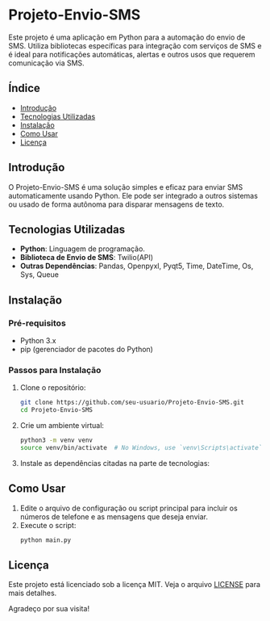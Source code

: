 # Projeto-Envio-SMS

Este projeto é uma aplicação em Python para a automação do envio de SMS. Utiliza bibliotecas específicas para integração com serviços de SMS e é ideal para notificações automáticas, alertas e outros usos que requerem comunicação via SMS.

## Índice

- [Introdução](#introdução)
- [Tecnologias Utilizadas](#tecnologias-utilizadas)
- [Instalação](#instalação)
- [Como Usar](#como-usar)
- [Licença](#licença)

## Introdução

O Projeto-Envio-SMS é uma solução simples e eficaz para enviar SMS automaticamente usando Python. Ele pode ser integrado a outros sistemas ou usado de forma autônoma para disparar mensagens de texto.

## Tecnologias Utilizadas

- **Python**: Linguagem de programação.
- **Biblioteca de Envio de SMS**: Twilio(API)
- **Outras Dependências**: Pandas, Openpyxl, Pyqt5, Time, DateTime, Os, Sys, Queue

## Instalação

### Pré-requisitos

- Python 3.x
- pip (gerenciador de pacotes do Python)

### Passos para Instalação

1. Clone o repositório:
    ```bash
    git clone https://github.com/seu-usuario/Projeto-Envio-SMS.git
    cd Projeto-Envio-SMS
    ```

2. Crie um ambiente virtual:
    ```bash
    python3 -m venv venv
    source venv/bin/activate  # No Windows, use `venv\Scripts\activate`
    ```

3. Instale as dependências citadas na parte de tecnologias:

## Como Usar

1. Edite o arquivo de configuração ou script principal para incluir os números de telefone e as mensagens que deseja enviar.
2. Execute o script:
    ```bash
    python main.py
    ```
## Licença

Este projeto está licenciado sob a licença MIT. Veja o arquivo [LICENSE](link) para mais detalhes.

Agradeço por sua visita!
